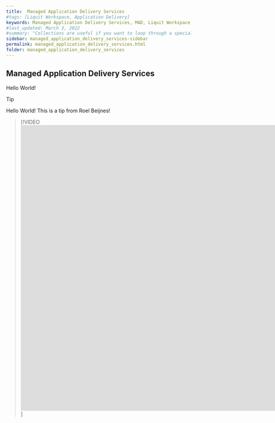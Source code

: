 ```yaml
---
title:  Managed Application Delivery Services
#tags: [Liquit Workspace, Application Delivery]
keywords: Managed Application Delivery Services, MAD, Liquit Workspace
#last_updated: March 3, 2022
#summary: "Collections are useful if you want to loop through a special folder of pages that you make available in a content API. You could also use collections if you have a set of articles that you want to treat differently from the other content, with a different layout or format."
sidebar: managed_application_delivery_services-sidebar
permalink: managed_application_delivery_services.html
folder: managed_application_delivery_services
---
```



## Managed Application Delivery Services
Hello World! 



> [!TIP]
> Hello World! This is a tip from Roel Beijnes! 


> [!VIDEO <iframe width="1903" height="778" src="https://www.youtube.com/embed/BHgwgkPNZC4" title="YouTube video player" frameborder="0" allow="accelerometer; autoplay; clipboard-write; encrypted-media; gyroscope; picture-in-picture" allowfullscreen></iframe>]
